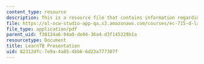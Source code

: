```yaml
---
content_type: resource
description: This is a resource file that contains information regarding learnTB.
file: https://ol-ocw-studio-app-qa.s3.amazonaws.com/courses/ec-715-d-lab-disseminating-innovations-for-the-common-good-spring-2007/82312dfc7e9a4a854bb66d23a777307f_MITEC_715S07_learntb_pre.pdf
file_type: application/pdf
parent_uid: f30134a6-94a0-de04-36a4-d3f145229b1a
resourcetype: Document
title: LearnTB Presentation
uid: 82312dfc-7e9a-4a85-4bb6-6d23a777307f
---
```

